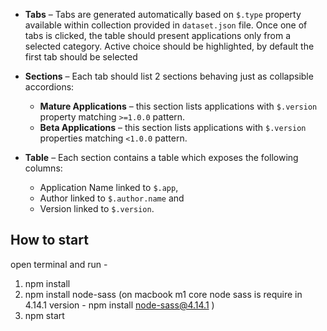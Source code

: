 * **Tabs** – Tabs are generated automatically based on `$.type` property available within collection provided in `dataset.json` file. Once one of tabs is clicked, the table should present applications only from a selected category. Active choice should be highlighted, by default the first tab should be selected

* **Sections** – Each tab should list 2 sections behaving just as collapsible accordions:

  * **Mature Applications** – this section lists applications with `$.version` property matching  `>=1.0.0` pattern.
  * **Beta Applications** – this section lists applications with `$.version` properties matching  `<1.0.0` pattern.

* **Table** – Each section contains a table which exposes the following columns:

  * Application Name linked to `$.app`,
  * Author linked to `$.author.name` and
  * Version linked to `$.version`.


## How to start

open terminal and run - 
1. npm install
2. npm install node-sass (on macbook m1 core node sass is require in 4.14.1 version - npm install node-sass@4.14.1 )
3. npm start
